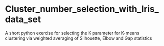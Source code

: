 # Cluster_number_selection_with_Iris_data_set
A short python exercise for selecting the K parameter for K-means clustering via weighted averaging of Silhouette, Elbow and Gap statistics
